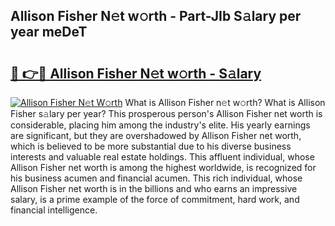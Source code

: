 ## Allison Fisher N𝚎t w𝚘rth - Part-JIb S𝚊lary per year meDeT

# <h2><a href="http://gc18a1.nevu.top/?p=Allison+Fisher">🔗 👉🔴 Allison Fisher N𝚎t w𝚘rth - S𝚊lary</a></h2>

[![Allison Fisher N𝚎t W𝚘rth](https://i.imgur.com/Oavwk0R.jpeg)](http://gc18a1.nevu.top/?p=Allison+Fisher)
What is Allison Fisher n𝚎t w𝚘rth? What is Allison Fisher s𝚊lary per year?
This prosperous person's Allison Fisher net worth is considerable, placing him among the industry's elite. His yearly earnings are significant, but they are overshadowed by Allison Fisher net worth, which is believed to be more substantial due to his diverse business interests and valuable real estate holdings. This affluent individual, whose Allison Fisher net worth is among the highest worldwide, is recognized for his business acumen and financial acumen. This rich individual, whose Allison Fisher net worth is in the billions and who earns an impressive salary, is a prime example of the force of commitment, hard work, and financial intelligence.
